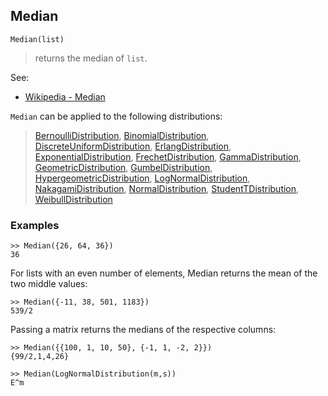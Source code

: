 ## Median

```
Median(list)
```

> returns the median of `list`. 
  
See:
* [Wikipedia - Median](https://en.wikipedia.org/wiki/Median)

`Median` can be applied to the following distributions:

> [BernoulliDistribution](BernoulliDistribution.md), [BinomialDistribution](BinomialDistribution.md), [DiscreteUniformDistribution](DiscreteUniformDistribution.md),  [ErlangDistribution](ErlangDistribution.md), [ExponentialDistribution](ExponentialDistribution.md), [FrechetDistribution](FrechetDistribution.md), 
[GammaDistribution](GammaDistribution.md), [GeometricDistribution](GeometricDistribution.md), [GumbelDistribution](GumbelDistribution.md), [HypergeometricDistribution](HypergeometricDistribution.md), [LogNormalDistribution](LogNormalDistribution.md), [NakagamiDistribution](NakagamiDistribution.md), [NormalDistribution](NormalDistribution.md), [StudentTDistribution](StudentTDistribution.md), [WeibullDistribution](WeibullDistribution.md) 

### Examples

``` 
>> Median({26, 64, 36})
36
```

For lists with an even number of elements, Median returns the mean of the two middle values:

```
>> Median({-11, 38, 501, 1183})
539/2
```

Passing a matrix returns the medians of the respective columns:

```
>> Median({{100, 1, 10, 50}, {-1, 1, -2, 2}})
{99/2,1,4,26}

>> Median(LogNormalDistribution(m,s))
E^m
```
